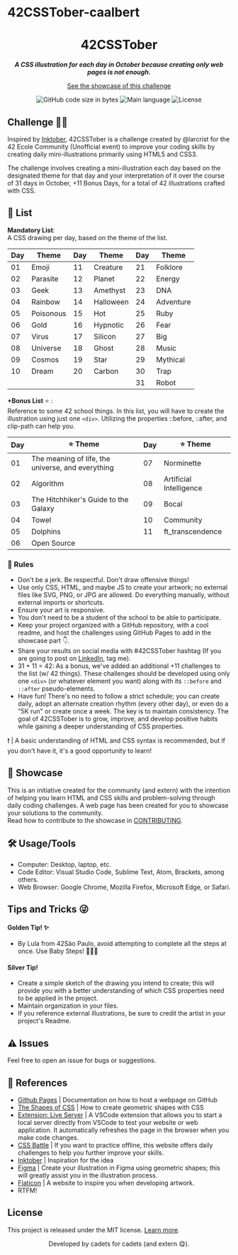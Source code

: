 # **42CSSTober-caalbert**

<h1 align="center">
42CSSTober
</h1>

<p align="center">
	<b><i>A CSS illustration for each day in October because creating only web pages is not enough.</i></b><br>
</p>

<p align="center">
  <a href="https://mewmewdevart.github.io/42CSSTober/" target="_blank">See the showcase of this challenge</a>
</p>

<p align="center">
	<img alt="GitHub code size in bytes" src="https://img.shields.io/github/languages/code-size/carlosrocha-dev/42CSSTober-caalbert?color=6272a4" />
	<img alt="Main language" src="https://img.shields.io/github/languages/top/carlosrocha-dev/42CSSTober-caalbert?color=6272a4"/>
	<img alt="License" src="https://img.shields.io/github/license/carlosrocha-dev/42CSSTober-caalbert?color=6272a4"/>
</p>

## Challenge 🚀💫
Inspired by [Inktober](https://inktober.com/rules), 42CSSTober is a challenge created by @larcrist for the 42 Ecole Community (Unofficial event) to improve your coding skills by creating daily mini-illustrations primarily using HTML5 and CSS3.

The challenge involves creating a mini-illustration each day based on the designated theme for that day and your interpretation of it over the course of 31 days in October, +11 Bonus Days, for a total of 42 illustrations crafted with CSS.

## 🎨 List
**Mandatory List**: <br>
A CSS drawing per day, based on the theme of the list.

| Day  | Theme      | Day  | Theme      | Day  | Theme      |
| ---- | ---------- | ---- | ---------- | ---- | ---------- |
| 01   | Emoji      | 11   | Creature   | 21   | Folklore   |
| 02   | Parasite   | 12   | Planet     | 22   | Energy     |
| 03   | Geek       | 13   | Amethyst   | 23   | DNA        |
| 04   | Rainbow    | 14   | Halloween  | 24   | Adventure  |
| 05   | Poisonous  | 15   | Hot        | 25   | Ruby       |
| 06   | Gold       | 16   | Hypnotic   | 26   | Fear       |
| 07   | Virus      | 17   | Silicon    | 27   | Big        |
| 08   | Universe   | 18   | Ghost      | 28   | Music      |
| 09   | Cosmos     | 19   | Star       | 29   | Mythical   |
| 10   | Dream      | 20   | Carbon     | 30   | Trap       |
|      |            |      |            | 31  | Robot      |

**+Bonus List** ⭐ : <br>
Reference to some 42 school things. In this list, you will have to create the illustration using just one `<div>`. Utilizing the properties ::before, ::after, and clip-path can help you.

| Day  | ⭐ Theme                                       | Day  | ⭐ Theme                |
| ---- | --------------------------------------------- | ---- | ----------------------- |
| 01   | The meaning of life, the universe, and everything | 07   | Norminette             |
| 02   | Algorithm                                    | 08   | Artificial Intelligence |
| 03   | The Hitchhiker's Guide to the Galaxy         | 09   | Bocal                  |
| 04   | Towel                                        | 10   | Community              |
| 05   | Dolphins                                     | 11   | ft_transcendence       |
| 06   | Open Source                                  |      |                        |

### 📝 Rules
- Don't be a jerk. Be respectful. Don't draw offensive things!
- Use only CSS, HTML, and maybe JS to create your artwork; no external files like SVG, PNG, or JPG are allowed. Do everything manually, without external imports or shortcuts.
- Ensure your art is responsive.
- You don't need to be a student of the school to be able to participate.
- Keep your project organized with a GitHub repository, with a cool readme, and host the challenges using GitHub Pages to add in the showcase part 👇.
- Share your results on social media with #42CSSTober hashtag (If you are going to post on [LinkedIn](https://www.linkedin.com/in/mewmewdevart/), tag me).
- 31 + 11 = 42: As a bonus, we've added an additional +11 challenges to the list (w/ 42 things). These challenges should be developed using only one `<div>` (or whatever element you want) along with its `::before` and `::after` pseudo-elements.
- Have fun! There's no need to follow a strict schedule; you can create daily, adopt an alternate creation rhythm (every other day), or even do a "5K run" or create once a week. The key is to maintain consistency. The goal of 42CSSTober is to grow, improve, and develop positive habits while gaining a deeper understanding of CSS properties.

❗️ | A basic understanding of HTML and CSS syntax is recommended, but if you don't have it, it's a good opportunity to learn!

## 📌 Showcase
This is an initiative created for the community (and extern) with the intention of helping you learn HTML and CSS skills and problem-solving through daily coding challenges. A web page has been created for you to showcase your solutions to the community. <br> Read how to contribute to the showcase in [CONTRIBUTING](CONTRIBUTING.md).

## 🛠️ Usage/Tools
- Computer: Desktop, laptop, etc.
- Code Editor: Visual Studio Code, Sublime Text, Atom, Brackets, among others.
- Web Browser: Google Chrome, Mozilla Firefox, Microsoft Edge, or Safari.

## Tips and Tricks 😜
#### Golden Tip! ✨
- By Lula from 42São Paulo, avoid attempting to complete all the steps at once. Use Baby Steps! 👶🏾🍼

#### Silver Tip!
- Create a simple sketch of the drawing you intend to create; this will provide you with a better understanding of which CSS properties need to be applied in the project.
- Maintain organization in your files.
- If you reference external illustrations, be sure to credit the artist in your project's Readme. 

## ⚠️ Issues
Feel free to open an issue for bugs or suggestions.

## 📎 References 
- [Github Pages](https://pages.github.com/) | Documentation on how to host a webpage on GitHub
- [The Shapes of CSS](https://css-tricks.com/the-shapes-of-css/) | How to create geometric shapes with CSS
- [Extension: Live Server](https://marketplace.visualstudio.com/items?itemName=ritwickdey.LiveServer) | A VSCode extension that allows you to start a local server directly from VSCode to test your website or web application. It automatically refreshes the page in the browser when you make code changes.
- [CSS Battle](https://cssbattle.dev/) | If you want to practice offline, this website offers daily challenges to help you further improve your skills.
- [Inktober](https://inktober.com/rules) | Inspiration for the idea
- [Figma](https://www.figma.com/) | Create your illustration in Figma using geometric shapes; this will greatly assist you in the illustration process.
- [Flaticon](https://www.flaticon.com/) | A website to inspire you when developing artwork.
- RTFM!

## License
This project is released under the MIT license. [Learn more](LICENSE).

<p align="center"> Developed by cadets for cadets (and extern 😋). </p>
